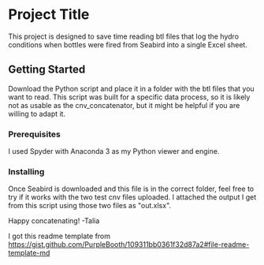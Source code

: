 # Project Title

This project is designed to save time reading btl files that log the hydro conditions when bottles were fired from Seabird into a single Excel sheet.

## Getting Started

Download the Python script and place it in a folder with the btl files that you want to read.
This script was built for a specific data process, so it is likely not as usable as the cnv_concatenator, but it might be helpful if you are willing to adapt it.

### Prerequisites

I used Spyder with Anaconda 3 as my Python viewer and engine.


### Installing

Once Seabird is downloaded and this file is in the correct folder, feel free to try if it works with the two test cnv files uploaded.
I attached the output I get from this script using those two files as "out.xlsx".


Happy concatenating!
-Talia


I got this readme template from https://gist.github.com/PurpleBooth/109311bb0361f32d87a2#file-readme-template-md




